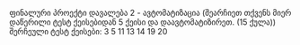 ფინალური პროექტი
დავალება 2 - ავტომატიზაცია (შეარჩიეთ თქვენს მიერ დაწერილი ტესტ ქეისებიდან 5 ქეისი და
დაავტომატიზირეთ. (15 ქულა))
შერჩეული ტესტ ქეისები:
3
5
11
13
14
19
20
